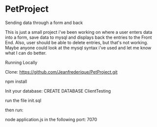 PetProject
==========

Sending data through a form and back

This is just a small project i've been working on where a user enters data into a form, save data to mysql and displays back the entries to the Front End. Also, user should be able to delete entries, but that's not working.  Maybe anyone could look at the mysql syntax i've used and let me know what I can do better.


Running Locally

Clone: https://github.com/Jeanfrederique/PetProject.git

npm install

Init your database:
CREATE DATABASE ClientTesting

run the file init.sql

then run:

node application.js 
in the following port: 7070




